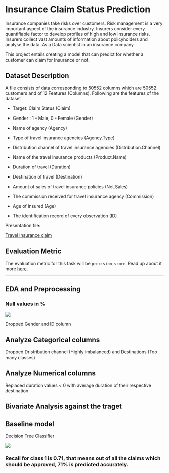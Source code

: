 # Insurance Claim Status Prediction

<p>Insurance companies take risks over customers. Risk management is a very important aspect of the insurance industry. Insurers consider every quantifiable factor to develop profiles of high and low insurance risks. Insurers collect vast amounts of information about policyholders and analyse the data.
As a Data scientist in an insurance company.</p>

This project entails creating a model that can predict for whether a customer can claim for Insurance or not.

## Dataset Description

A file consists of data corresponding to 50552 columns which are 50552 customers and of 12 Features (Columns). Following are the features of the dataset

   - Target: Claim Status (Claim)

   - Gender : 1 - Male, 0 - Female (Gender)

   - Name of agency (Agency)

   - Type of travel insurance agencies (Agency.Type)

   - Distribution channel of travel insurance agencies (Distribution.Channel)

   - Name of the travel insurance products (Product.Name)

   - Duration of travel (Duration)

   - Destination of travel (Destination)

   - Amount of sales of travel insurance policies (Net.Sales)

   - The commission received for travel insurance agency (Commission)

   - Age of insured (Age)

   - The identification record of every observation (ID)

 
Presentation file:<br>

[Travel Insurance claim](Travel_Insurance_Claim.ipynb)

## Evaluation Metric

The evaluation metric for this task will be `precision_score`. Read up about it more [here](https://scikit-learn.org/stable/modules/generated/sklearn.metrics.precision_score.html).

________________________________________________________________________________________________________________________________________________________________

## EDA and Preprocessing

### Null values in %

<img src="plots/null.png">

<p> Dropped Gender and ID column </p>

## Analyze Categorical columns


<p> Dropped Dristribution channel (Highly imbalanced) and Destinations (Too many classes) </p>

## Analyze Numerical columns

<p> Replaced duration values < 0 with average duration of their respective destination </p>   

## Bivariate Analysis against the traget

## Baseline model

<p> Decision Tree Classifier</p>

<img src="plots/report1.png">

### Recall for class 1 is 0.71, that means out of all the claims which should be approved, 71% is predicted accurately.

